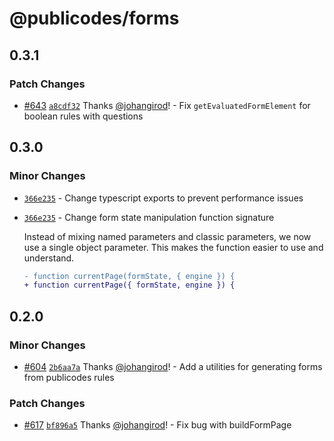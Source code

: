 # @publicodes/forms

## 0.3.1

### Patch Changes

- [#643](https://github.com/publicodes/publicodes/pull/643) [`a8cdf32`](https://github.com/publicodes/publicodes/commit/a8cdf327be12fabd85abc36db2a8955cc3c60a30) Thanks [@johangirod](https://github.com/johangirod)! - Fix `getEvaluatedFormElement` for boolean rules with questions

## 0.3.0

### Minor Changes

- [`366e235`](https://github.com/publicodes/publicodes/commit/366e23545055d66048c09cf703f3f5e305eff54d) - Change typescript exports to prevent performance issues

- [`366e235`](https://github.com/publicodes/publicodes/commit/366e23545055d66048c09cf703f3f5e305eff54d) - Change form state manipulation function signature

    Instead of mixing named parameters and classic parameters, we now use a single object parameter. This makes the function easier to use and understand.

    ```diff
    - function currentPage(formState, { engine }) {
    + function currentPage({ formState, engine }) {
    ```

## 0.2.0

### Minor Changes

- [#604](https://github.com/publicodes/publicodes/pull/604) [`2b6aa7a`](https://github.com/publicodes/publicodes/commit/2b6aa7a1151cb6e8295b1ca017dcf4fb47a8b38d) Thanks [@johangirod](https://github.com/johangirod)! - Add a utilities for generating forms from publicodes rules

### Patch Changes

- [#617](https://github.com/publicodes/publicodes/pull/617) [`bf896a5`](https://github.com/publicodes/publicodes/commit/bf896a59f73bcfc2eda1b01def7535ff5ed969d5) Thanks [@johangirod](https://github.com/johangirod)! - Fix bug with buildFormPage
